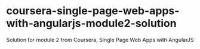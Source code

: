# coursera-single-page-web-apps-with-angularjs-module2-solution
Solution for module 2 from Coursera, Single Page Web Apps with AngularJS
